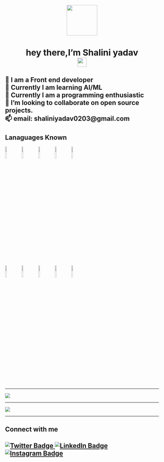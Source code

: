 <div id="header" align="center">
  <img src="https://media.giphy.com/media/M9gbBd9nbDrOTu1Mqx/giphy.gif" width="100"/>
</div>
<h1 id="intro" align="center">
  hey there,I’m Shalini yadav<br/>  
  <img src="https://media.giphy.com/media/hvRJCLFzcasrR4ia7z/giphy.gif" width="30px"/>
</h1>
<h2>
   👀 I am a Front end developer<br/>
    🌱 Currently I am learning AI/ML<br/>
    🌱 Currently I am a programming enthusiastic<br/>
    💞️ I’m looking to collaborate on open source projects.<br/>
     📫 email: shaliniyadav0203@gmail.com
</h2> 

<!---
Shaliniyadav8130/Shaliniyadav8130 is a ✨ special ✨ repository because its `README.md` (this file) appears on your GitHub profile.
You can click the Preview link to take a look at your changes.
--->

<div>
<h2> Lanaguages Known</h2>
<code><img width="10%" src="https://www.vectorlogo.zone/logos/python/python-ar21.svg"></code>
<code><img width="10%" src="https://www.vectorlogo.zone/logos/java/java-ar21.svg"></code>
<code><img width="10%" src="https://www.vectorlogo.zone/logos/w3_html5/w3_html5-ar21.svg"></code>
<code><img width="10%" src="https://www.vectorlogo.zone/logos/w3_css/w3_css-ar21.svg"></code>
<code><img width="10%" src="https://www.vectorlogo.zone/logos/javascript/javascript-ar21.svg"></code>
<br />
<code><img width="10%" src="https://www.vectorlogo.zone/logos/reactjs/reactjs-ar21.svg"></code>
<code><img width="10%" src="https://www.vectorlogo.zone/logos/git-scm/git-scm-ar21.svg"></code>
<code><img width="10%" src="https://www.vectorlogo.zone/logos/github/github-ar21.svg"></code>
<code><img width="10%" src="https://www.vectorlogo.zone/logos/canva/canva-ar21.svg"></code>
<code><img width="10%" src="https://www.vectorlogo.zone/logos/mysql/mysql-ar21.svg"></code>
<br />

</div>
<hr/>
<img src="https://github-readme-stats.vercel.app/api/top-langs?username=Shaliniyadav8130"/>
<hr/>
<img src="https://github-readme-stats.vercel.app/api?username=Shaliniyadav8130&show_icons=true"/>  
<hr/>
<section>
    <h2>Connect with me<h2/>
<a href="https://twitter.com/Shalini39615839">
    <img src="https://img.shields.io/badge/Twitter-blue?style=for-the-badge&logo=twitter&logoColor=white" alt="Twitter Badge"/>
  </a>
</a>
<a href="https://www.linkedin.com/in/shalini-yadav-64b69b225">
        <img src="https://img.shields.io/badge/LinkedIn-blue?style=for-the-badge&logo=linkedin&logoColor=white" alt="LinkedIn Badge"/>

</a>
<a href="https://www.instagram.com/shellyy_yadavv/">
       <img src="https://img.shields.io/badge/Instagram-red?style=for-the-badge&logo=instagram&logoColor=white" alt="Instagram Badge"/>

</a>
</section>
